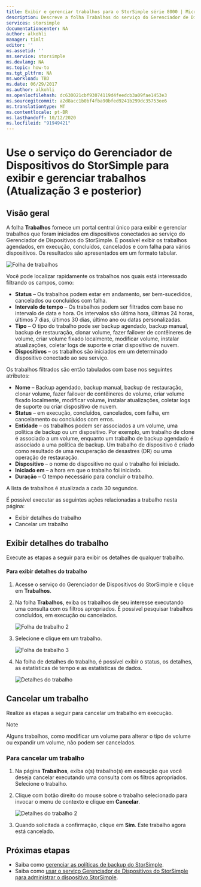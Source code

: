 ```yaml
---
title: Exibir e gerenciar trabalhos para o StorSimple série 8000 | Microsoft Docs
description: Descreve a folha Trabalhos do serviço do Gerenciador de Dispositivos do StorSimple e como usá-la para acompanhar os trabalhos de backup recentes, atuais e agendados.
services: storsimple
documentationcenter: NA
author: alkohli
manager: timlt
editor: ''
ms.assetid: ''
ms.service: storsimple
ms.devlang: NA
ms.topic: how-to
ms.tgt_pltfrm: NA
ms.workload: TBD
ms.date: 06/29/2017
ms.author: alkohli
ms.openlocfilehash: dc630021cbf93074119d4feedcb3a09fae1453e3
ms.sourcegitcommit: a2d8acc1b0bf4fba90bfed9241b299dc35753ee6
ms.translationtype: MT
ms.contentlocale: pt-BR
ms.lasthandoff: 10/12/2020
ms.locfileid: "91949421"
---
```

# <a name="use-the-storsimple-device-manager-service-to-view-and-manage-jobs-update-3-and-later"></a>Use o serviço do Gerenciador de Dispositivos do StorSimple para exibir e gerenciar trabalhos (Atualização 3 e posterior)

## <a name="overview"></a>Visão geral
A folha **Trabalhos** fornece um portal central único para exibir e gerenciar trabalhos que foram iniciados em dispositivos conectados ao serviço do Gerenciador de Dispositivos do StorSimple. É possível exibir os trabalhos agendados, em execução, concluídos, cancelados e com falha para vários dispositivos. Os resultados são apresentados em um formato tabular.

![Folha de trabalhos](./media/storsimple-8000-manage-jobs-u2/jobs1.png)

Você pode localizar rapidamente os trabalhos nos quais está interessado filtrando os campos, como:

* **Status** – Os trabalhos podem estar em andamento, ser bem-sucedidos, cancelados ou concluídos com falha.
* **Intervalo de tempo** – Os trabalhos podem ser filtrados com base no intervalo de data e hora. Os intervalos são última hora, últimas 24 horas, últimos 7 dias, últimos 30 dias, último ano ou datas personalizadas.
* **Tipo** – O tipo do trabalho pode ser backup agendado, backup manual, backup de restauração, clonar volume, fazer failover de contêineres de volume, criar volume fixado localmente, modificar volume, instalar atualizações, coletar logs de suporte e criar dispositivo de nuvem.
* **Dispositivos** – os trabalhos são iniciados em um determinado dispositivo conectado ao seu serviço.
  
Os trabalhos filtrados são então tabulados com base nos seguintes atributos:
  
* **Nome** – Backup agendado, backup manual, backup de restauração, clonar volume, fazer failover de contêineres de volume, criar volume fixado localmente, modificar volume, instalar atualizações, coletar logs de suporte ou criar dispositivo de nuvem.
* **Status** – em execução, concluídos, cancelados, com falha, em cancelamento ou concluídos com erros.
* **Entidade** – os trabalhos podem ser associados a um volume, uma política de backup ou um dispositivo. Por exemplo, um trabalho de clone é associado a um volume, enquanto um trabalho de backup agendado é associado a uma política de backup. Um trabalho de dispositivo é criado como resultado de uma recuperação de desastres (DR) ou uma operação de restauração.
* **Dispositivo** – o nome do dispositivo no qual o trabalho foi iniciado.
* **Iniciado em** – a hora em que o trabalho foi iniciado.
* **Duração** – O tempo necessário para concluir o trabalho.

A lista de trabalhos é atualizada a cada 30 segundos.

É possível executar as seguintes ações relacionadas a trabalho nesta página:

* Exibir detalhes do trabalho
* Cancelar um trabalho

## <a name="view-job-details"></a>Exibir detalhes do trabalho
Execute as etapas a seguir para exibir os detalhes de qualquer trabalho.

#### <a name="to-view-job-details"></a>Para exibir detalhes do trabalho
1. Acesse o serviço do Gerenciador de Dispositivos do StorSimple e clique em **Trabalhos**.

2. Na folha **Trabalhos**, exiba os trabalhos de seu interesse executando uma consulta com os filtros apropriados. É possível pesquisar trabalhos concluídos, em execução ou cancelados.

    ![Folha de trabalho 2](./media/storsimple-8000-manage-jobs-u2/jobs1.png)

2. Selecione e clique em um trabalho.

    ![Folha de trabalho 3](./media/storsimple-8000-manage-jobs-u2/jobs3.png)

3. Na folha de detalhes do trabalho, é possível exibir o status, os detalhes, as estatísticas de tempo e as estatísticas de dados.
   
    ![Detalhes do trabalho](./media/storsimple-8000-manage-jobs-u2/jobs4.png)

## <a name="cancel-a-job"></a>Cancelar um trabalho
Realize as etapas a seguir para cancelar um trabalho em execução.

> [!NOTE]
> Alguns trabalhos, como modificar um volume para alterar o tipo de volume ou expandir um volume, não podem ser cancelados.


### <a name="to-cancel-a-job"></a>Para cancelar um trabalho
1. Na página **Trabalhos**, exiba o(s) trabalho(s) em execução que você deseja cancelar executando uma consulta com os filtros apropriados. Selecione o trabalho.

2. Clique com botão direito do mouse sobre o trabalho selecionado para invocar o menu de contexto e clique em **Cancelar**.

    ![Detalhes do trabalho 2](./media/storsimple-8000-manage-jobs-u2/jobs2.png)

3. Quando solicitada a confirmação, clique em **Sim**. Este trabalho agora está cancelado.

## <a name="next-steps"></a>Próximas etapas
* Saiba como [gerenciar as políticas de backup do StorSimple](storsimple-8000-manage-backup-policies-u2.md).
* Saiba como [usar o serviço Gerenciador de Dispositivos do StorSimple para administrar o dispositivo StorSimple](storsimple-8000-manager-service-administration.md).

